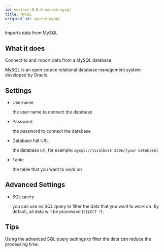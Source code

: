 ```yaml
---
id: version-0.8.0-source-mysql
title: MySQL
original_id: source-mysql
---
```


Imports data from MySQL

## What it does 

Connect to and import data from a MySQL database

MySQL is an open source relational database management system developed by Oracle.

## Settings 

* Username

  the user name to connect the database

* Password

  the password to connect the database

* Database full URL

  the database url, for example: `mysql://localhost:3306/[your datebase]`

* Table 

  the table that you want to work on

## Advanced Settings

* SQL query
  
  you can use an SQL query to filter the data that you want to work on. By default, all data will be processed (`SELECT *`). 

## Tips

  Using the advanced SQL query settings to filter the data can reduce the processing time.



